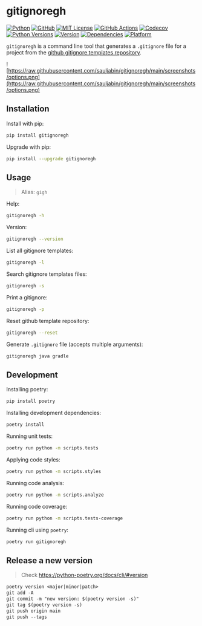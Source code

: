 # gitignoregh

<a href="https://www.python.org/"><img alt="Python" src="https://img.shields.io/badge/-python-success?logo=python&logoColor=white"></a>
<a href="https://github.com/sauljabin/gitignoregh"><img alt="GitHub" src="https://img.shields.io/badge/status-active-brightgreen"></a>
<a href="https://github.com/sauljabin/gitignoregh/blob/main/LICENSE"><img alt="MIT License" src="https://img.shields.io/github/license/sauljabin/gitignoregh"></a>
<a href="https://github.com/sauljabin/gitignoregh/actions"><img alt="GitHub Actions" src="https://img.shields.io/github/actions/workflow/status/sauljabin/gitignoregh/main.yml?branch=main"></a>
<a href="https://app.codecov.io/gh/sauljabin/gitignoregh"><img alt="Codecov" src="https://img.shields.io/codecov/c/github/sauljabin/gitignoregh"></a>
<a href="https://pypi.org/project/gitignoregh"><img alt="Python Versions" src="https://img.shields.io/pypi/pyversions/gitignoregh"></a>
<a href="https://pypi.org/project/gitignoregh"><img alt="Version" src="https://img.shields.io/pypi/v/gitignoregh"></a>
<a href="https://libraries.io/pypi/gitignoregh"><img alt="Dependencies" src="https://img.shields.io/librariesio/release/pypi/gitignoregh"></a>
<a href="https://pypi.org/project/gitignoregh"><img alt="Platform" src="https://img.shields.io/badge/platform-linux%20%7C%20osx-blueviolet"></a>

`gitignoregh` is a command line tool that generates a `.gitignore` file for a project from the [github gitignore templates repository](https://github.com/github/gitignore).

![https://raw.githubusercontent.com/sauljabin/gitignoregh/main/screenshots/options.png](https://raw.githubusercontent.com/sauljabin/gitignoregh/main/screenshots/options.png)

## Installation

Install with pip:
```sh
pip install gitignoregh
```

Upgrade with pip:
```sh
pip install --upgrade gitignoregh
```

## Usage

> Alias: `gigh`

Help:
```sh
gitignoregh -h
```

Version:
```sh
gitignoregh --version
```

List all gitignore templates:
```sh
gitignoregh -l
```

Search gitignore templates files:
```sh
gitignoregh -s
```

Print a gitignore: 
```sh
gitignoregh -p
```

Reset github template repository:
```sh
gitignoregh --reset
```

Generate `.gitignore` file (accepts multiple arguments):
```sh
gitignoregh java gradle
```

## Development

Installing poetry:
```sh
pip install poetry
```

Installing development dependencies:
```sh
poetry install
```

Running unit tests:
```sh
poetry run python -m scripts.tests
```

Applying code styles:
```sh
poetry run python -m scripts.styles
```

Running code analysis:
```sh
poetry run python -m scripts.analyze
```

Running code coverage:
```sh
poetry run python -m scripts.tests-coverage
```

Running cli using `poetry`:
```sh
poetry run gitignoregh
```

## Release a new version

> Check https://python-poetry.org/docs/cli/#version

```shell
poetry version <major|minor|patch>
git add -A
git commit -m "new version: $(poetry version -s)"
git tag $(poetry version -s)
git push origin main
git push --tags
```